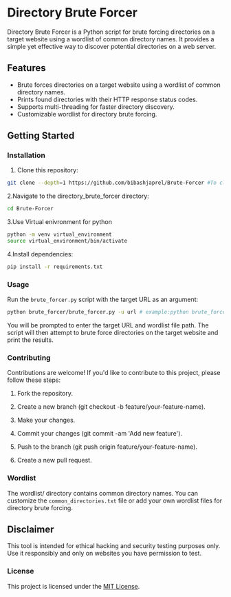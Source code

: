 # Directory Brute Forcer

Directory Brute Forcer is a Python script for brute forcing directories on a target website using a wordlist of common directory names. It provides a simple yet effective way to discover potential directories on a web server.

## Features

- Brute forces directories on a target website using a wordlist of common directory names.
- Prints found directories with their HTTP response status codes.
- Supports multi-threading for faster directory discovery.
- Customizable wordlist for directory brute forcing.

## Getting Started

### Installation

1. Clone this repository:

```bash
git clone --depth=1 https://github.com/bibashjaprel/Brute-Forcer #To clone the latest commmit
```
2.Navigate to the directory_brute_forcer directory:
```bash
cd Brute-Forcer
```
3.Use Virtual enivronment for python
```bash
python -m venv virtual_environment
source virtual_environment/bin/activate
```
4.Install dependencies:
```bash
pip install -r requirements.txt
```
### Usage
Run the `brute_forcer.py` script with the target URL as an argument:
```bash
python brute_forcer/brute_forcer.py -u url # example:python brute_forcer/brute_forcer.py -u  https://example.com/  or python brute_forcer/brute_forcer.py -u https://example.com -w /path/to/wordlist
```
You will be prompted to enter the target URL and wordlist file path. The script will then attempt to brute force directories on the target website and print the results.

### Contributing
Contributions are welcome! If you'd like to contribute to this project, please follow these steps:

1. Fork the repository.

2. Create a new branch (git checkout -b feature/your-feature-name).

3. Make your changes.

4. Commit your changes (git commit -am 'Add new feature').

5. Push to the branch (git push origin feature/your-feature-name).

6. Create a new pull request.

### Wordlist
The wordlist/ directory contains common directory names. You can customize the `common_directories.txt` file or add your own wordlist files for directory brute forcing.

## Disclaimer
This tool is intended for ethical hacking and security testing purposes only. Use it responsibly and only on websites you have permission to test.

### License

This project is licensed under the [MIT License](LICENSE).
